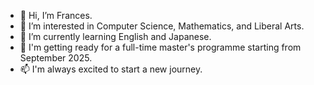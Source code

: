 - 👋 Hi, I’m Frances.
- 💞️ I’m interested in Computer Science, Mathematics, and Liberal Arts.
- 👀 I’m currently learning English and Japanese.
- 🌱 I'm getting ready for a full-time master's programme starting from September 2025.
- 📫 I'm always excited to start a new journey.

<!---
MySummertime/MySummertime is a ✨ special ✨ repository because its `README.md` (this file) appears on your GitHub profile.
You can click the Preview link to take a look at your changes.
--->

